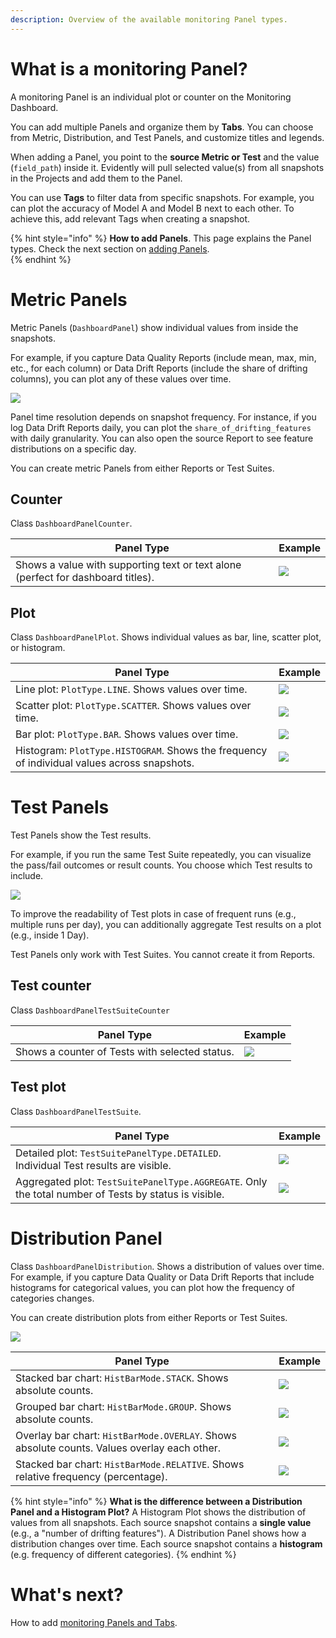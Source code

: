 ```yaml
---
description: Overview of the available monitoring Panel types.
---   
```


# What is a monitoring Panel? 

A monitoring Panel is an individual plot or counter on the Monitoring Dashboard. 

You can add multiple Panels and organize them by **Tabs**. You can choose from Metric, Distribution, and Test Panels, and customize titles and legends.

When adding a Panel, you point to the **source Metric or Test** and the value (`field_path`) inside it. Evidently will pull selected value(s) from all snapshots in the Projects and add them to the Panel. 

You can use **Tags** to filter data from specific snapshots. For example, you can plot the accuracy of Model A and Model B next to each other. To achieve this, add relevant Tags when creating a snapshot.

{% hint style="info" %}
**How to add Panels**. This page explains the Panel types. Check the next section on [adding Panels](design_dashboard_api.md).  
{% endhint %}

# Metric Panels

Metric Panels (`DashboardPanel`) show individual values from inside the snapshots. 

For example, if you capture Data Quality Reports (include mean, max, min, etc., for each column) or Data Drift Reports (include the share of drifting columns), you can plot any of these values over time.

![](../.gitbook/assets/monitoring/metric_panels.png)

Panel time resolution depends on snapshot frequency. For instance, if you log Data Drift Reports daily, you can plot the `share_of_drifting_features` with daily granularity. You can also open the source Report to see feature distributions on a specific day.

You can create metric Panels from either Reports or Test Suites. 

## Counter

Class `DashboardPanelCounter`.

| Panel Type| Example  |
|---|---|
|Shows a value with supporting text or text alone (perfect for dashboard titles).|![](../.gitbook/assets/monitoring/panel_counter_example-min.png)|

## Plot

Class `DashboardPanelPlot`. Shows individual values as bar, line, scatter plot, or histogram.

| Panel Type| Example  |
|---|---|
|Line plot: `PlotType.LINE`. Shows values over time.|![](../.gitbook/assets/monitoring/panel_line_plot_example.png)|
|Scatter plot: `PlotType.SCATTER`. Shows values over time.|![](../.gitbook/assets/monitoring/panel_scatter_plot_example.png) |
|Bar plot: `PlotType.BAR`. Shows values over time.| ![](../.gitbook/assets/monitoring/panel_bar_plot_example.png) |
|Histogram: `PlotType.HISTOGRAM`. Shows the frequency of individual values across snapshots.| ![](../.gitbook/assets/monitoring/panel_hist_example.png) |

# Test Panels

Test Panels show the Test results. 

For example, if you run the same Test Suite repeatedly, you can visualize the pass/fail outcomes or result counts. You choose which Test results to include.

![](../.gitbook/assets/monitoring/test_panels.png)

To improve the readability of Test plots in case of frequent runs (e.g., multiple runs per day), you can additionally aggregate Test results on a plot (e.g., inside 1 Day).

Test Panels only work with Test Suites. You cannot create it from Reports. 

## Test counter 
Class `DashboardPanelTestSuiteCounter`

| Panel Type| Example  |
|---|---|
|Shows a counter of Tests with selected status. |![](../.gitbook/assets/monitoring/panel_tests_counter_example.png)|

## Test plot
Class `DashboardPanelTestSuite`.

| Panel Type| Example  |
|---|---|
|Detailed plot: `TestSuitePanelType.DETAILED`. Individual Test results are visible. |![](../.gitbook/assets/monitoring/panel_tests_detailed_hover_example.png)|
|Aggregated plot: `TestSuitePanelType.AGGREGATE`. Only the total number of Tests by status is visible. |![](../.gitbook/assets/monitoring/panel_tests_aggregated_hover_example.png)|

# Distribution Panel
Class `DashboardPanelDistribution`. Shows a distribution of values over time. For example, if you capture Data Quality or Data Drift Reports that include histograms for categorical values, you can plot how the frequency of categories changes.

You can create distribution plots from either Reports or Test Suites.  

![](../.gitbook/assets/monitoring/distribution_panels.png)

| Panel Type| Example  |
|---|---|
|Stacked bar chart: `HistBarMode.STACK`. Shows absolute counts.|![](../.gitbook/assets/monitoring/panel_dist_stacked_2-min.png)|
|Grouped bar chart: `HistBarMode.GROUP`. Shows absolute counts.|![](../.gitbook/assets/monitoring/panel_dist_group_2-min.png)|
|Overlay bar chart: `HistBarMode.OVERLAY`. Shows absolute counts. Values overlay each other.|![](../.gitbook/assets/monitoring/panel_dist_overlay-min.png)|
|Stacked bar chart: `HistBarMode.RELATIVE`. Shows relative frequency (percentage).|![](../.gitbook/assets/monitoring/panel_dist_relative-min.png)|

{% hint style="info" %}
**What is the difference between a Distribution Panel and a Histogram Plot?** A Histogram Plot shows the distribution of values from all snapshots. Each source snapshot contains a **single value** (e.g., a "number of drifting features"). A Distribution Panel shows how a distribution changes over time. Each source snapshot contains a **histogram** (e.g. frequency of different categories).
{% endhint %}

# What's next?
How to add [monitoring Panels and Tabs](design_dashboard_api.md).

